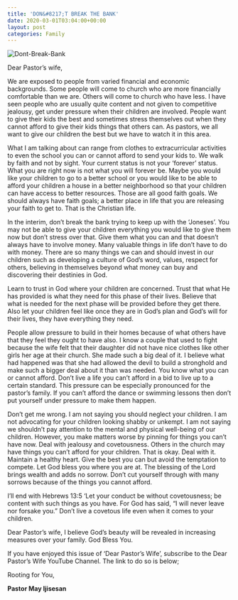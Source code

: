 ```yaml
---
title: 'DON&#8217;T BREAK THE BANK'
date: 2020-03-01T03:04:00+00:00
layout: post
categories: Family
---
```

![Dont-Break-Bank]({{site.baseurl}}/img/blog_img/Dont-break-bank.jpg)

Dear Pastor’s wife,

We are exposed to people from varied financial and economic backgrounds. Some people will come to church who are more financially comfortable than we are. Others will come to church who have less. I have seen people who are usually quite content and not given to competitive jealousy, get under pressure when their children are involved. People want to give their kids the best and sometimes stress themselves out when they cannot afford to give their kids things that others can. As pastors, we all want to give our children the best but we have to watch it in this area.

What I am talking about can range from clothes to extracurricular activities to even the school you can or cannot afford to send your kids to. We walk by faith and not by sight. Your current status is not your ‘forever’ status. What you are right now is not what you will forever be. Maybe you would like your children to go to a better school or you would like to be able to afford your children a house in a better neighborhood so that your children can have access to better resources. Those are all good faith goals. We should always have faith goals; a better place in life that you are releasing your faith to get to. That is the Christian life.

In the interim, don’t break the bank trying to keep up with the ‘Joneses’. You may not be able to give your children everything you would like to give them now but don’t stress over that. Give them what you can and that doesn’t always have to involve money. Many valuable things in life don’t have to do with money. There are so many things we can and should invest in our children such as developing a culture of God’s word, values, respect for others, believing in themselves beyond what money can buy and discovering their destinies in God.

Learn to trust in God where your children are concerned. Trust that what He has provided is what they need for this phase of their lives. Believe that what is needed for the next phase will be provided before they get there. Also let your children feel like once they are in God’s plan and God’s will for their lives, they have everything they need.

People allow pressure to build in their homes because of what others have that they feel they ought to have also. I know a couple that used to fight because the wife felt that their daughter did not have nice clothes like other girls her age at their church. She made such a big deal of it. I believe what had happened was that she had allowed the devil to build a stronghold and make such a bigger deal about it than was needed. You know what you can or cannot afford. Don’t live a life you can’t afford in a bid to live up to a certain standard. This pressure can be especially pronounced for the pastor’s family. If you can’t afford the dance or swimming lessons then don’t put yourself under pressure to make them happen.

Don’t get me wrong. I am not saying you should neglect your children. I am not advocating for your children looking shabby or unkempt. I am not saying we shouldn’t pay attention to the mental and physical well-being of our children. However, you make matters worse by pinning for things you can’t have now. Deal with jealousy and covetousness. Others in the church may have things you can’t afford for your children. That is okay. Deal with it. Maintain a healthy heart. Give the best you can but avoid the temptation to compete. Let God bless you where you are at. The blessing of the Lord brings wealth and adds no sorrow. Don’t cut yourself through with many sorrows because of the things you cannot&nbsp;afford.

I’ll end with Hebrews 13:5 ‘Let your conduct be without covetousness; be content with such things as you have. For God has said, “I will never leave nor forsake you.” Don’t live a covetous life even when it comes to your children.

Dear Pastor’s wife, I believe God’s beauty will be revealed in increasing measures over your family. God Bless You.

If you have enjoyed this issue of ‘Dear Pastor’s Wife’, subscribe to the Dear Pastor’s Wife YouTube Channel. The link to do so is below;

Rooting for You,

**Pastor May Ijisesan**